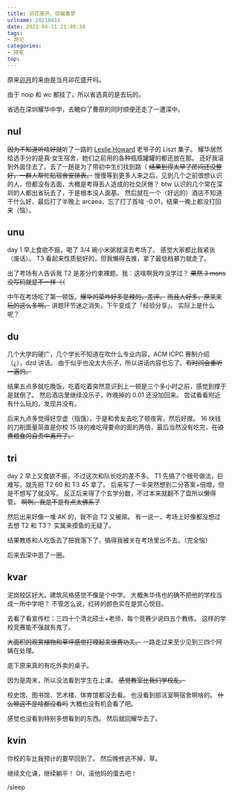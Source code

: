 ```yaml
---
title: 卯花骤开，惊醒春梦
urlname: 20210411
date: 2021-04-11 21:49:34
tags:
- 游记
categories:
- 随笔
top:
---
```


原来[卯月](https://ja.wikipedia.org/wiki/4月_(旧暦))的来由是当月卯花盛开吗。

由于 noip 和 wc 都挂了，所以省选真的是去玩的。

省选在深圳耀华中学，去瞻仰了曹原的同时顺便还走了一遭深中。

<!-- more -->

## nul

~~因为不知道听啥好就~~听了一路的 [Leslie Howard](https://en.wikipedia.org/wiki/Leslie_Howard_(musician)) 老爷子的 Liszt 集子。
耀华居然给选手分的是真·女生宿舍，她们之前用的各种瓶瓶罐罐的都还放在那。
还好我滚到外面住去了。去了一趟是为了带初中生们找到路（
~~结果到得太早了房间还没整好，一群人帮忙贴宿舍安排表。~~
慢慢等到更多人来之后，见到几个之前很想认识的人，但都没有去面，大概是考得丢人造成的社交厌倦？
btw 认识的几个常在深圳的人都出省玩去了，于是根本没人面基。
然后就在一个（好远的）酒店不知道干什么好，最后打了半晚上 arcaea，忘了打了首啥 -0.01，结果一晚上都没打回来（恼）。

## unu

day 1 早上食欲不振，喝了 3/4 碗小米粥就滚去考场了。
感觉大家都比我紧张（废话）。
T3 看起来性质挺好的，但我懒得去推，拿了最低档暴力就走了。

出了考场有人告诉我 T2 是差分约束裸题。我：这啥啊我咋没学过？
~~果然 3 mons 没写码就是不一样（（~~

中午在考场吃了第一顿饭。~~耀华的菜咋好多是辣的，差评。~~
~~而且人好多，原来来玩的这么多啊。~~
讲题环节迷之消失，下午变成了「经验分享」。
实际上是什么呢？

## du

几个大学的硬广，几个学长不知道在吹什么专业内容，ACM ICPC 赛制介绍（¿），dzd 讲话。
由于似乎也没太大乐子，所以讲话内容也忘了。~~有时间会重听一遍的。~~

结果五点多就吃晚饭，吃着吃着突然意识到上一顿是三个多小时之前，感觉到撑于是就倒了。
然后酒店里继续没乐子，昨晚掉的 0.01 还没加回来。
尝试看看附近有什么玩的，发现并没有。

后来九点多觉得好空虚（指饿），于是和舍友去吃了顿夜宵，然后好撑。
16 块钱的刀削面量简直是你校 15 块的难吃得要命的面的两倍，最后当然没有吃完，~~在浪费粮食的自责中离开了。~~

## tri

day 2 早上又食欲不振，不过这次和队长吃的差不多。
T1 先搞了个根号做法，巨难写，就先把 T2 60 和 T3 45 拿了。
后来写了一半突然想到二分答案+倍增，但是不想写了就没写。
反正后来得了个玄学分数，不过本来就翻不了盘所以懒得管。
~~啊咧，我是不是有点太佛系了~~

然后出来好像一堆 AK 的，我不会 T2 又被屌。
有一说一，考场上好像都没想过去想 T2 和 T3？
实属来摸鱼的无疑了。

结果教练和人吃饭去了把我落下了，搞得我被关在考场里出不去。（完全恼）

后来去深中逛了一圈。

## kvar

泥岗校区好大。建筑风格感觉不像是个中学。
大概朱华伟也的确不把他的学校当成一所中学吧？
不管怎么说，红砖的颜色实在是赏心悦目。

去看了看宣传栏：三四十个清北硕士+老师，每个竞赛少说四五个教练。
这样的学校竞赛能不强就有鬼了。

~~大面积的观赏植物和草坪感觉打理起来很费功夫。~~
一路走过来至少见到三四个阿姨在处理。

底下原来真的有吃外卖的桌子。

因为是周末，所以没法看到学生在上课。
~~感觉教室比我们学校乱。~~

校史馆、图书馆、艺术楼、体育馆都没去看。
也没看到部活室啊宿舍啊啥的。
~~什么嘛这不是啥都没看吗~~
大概也没有机会看了吧。

感觉也没看到特别多想看到的东西。
然后就回耀华去了。

## kvin

你校的车比我预计的要早回到了。
然后晚修逃不掉，草。

继续文化课，继续躺平！
OI，滚他妈的蛋去吧！

/sleep